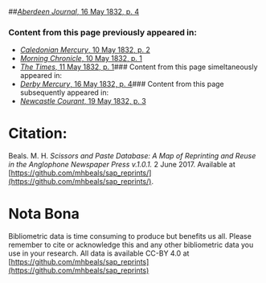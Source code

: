 ##[*Aberdeen Journal*, 16 May 1832, p. 4](https://mhbeals.github.io/sap_html/Aberdeen-Journal/Aberdeen-Journal-16-May-1832-p-4)

### Content from this page previously appeared in:
+ [*Caledonian Mercury*, 10 May 1832, p. 2](https://mhbeals.github.io/sap_html/Caledonian-Mercury/Caledonian-Mercury-10-May-1832-p-2)
+ [*Morning Chronicle*, 10 May 1832, p. 1](https://mhbeals.github.io/sap_html/Morning-Chronicle/Morning-Chronicle-10-May-1832-p-1)
+ [*The Times*, 11 May 1832, p. 1](https://mhbeals.github.io/sap_html/The-Times/The-Times-11-May-1832-p-1)### Content from this page simeltaneously appeared in:
+ [*Derby Mercury*, 16 May 1832, p. 4](https://mhbeals.github.io/sap_html/Derby-Mercury/Derby-Mercury-16-May-1832-p-4)### Content from this page subsequently appeared in:
+ [*Newcastle Courant*, 19 May 1832, p. 3](https://mhbeals.github.io/sap_html/Newcastle-Courant/Newcastle-Courant-19-May-1832-p-3)
                    
# Citation: 

Beals. M. H. *Scissors and Paste Database: A Map of Reprinting and Reuse in the Anglophone Newspaper Press v.1.0.1.* 2 June 2017. Available at [https://github.com/mhbeals/sap_reprints/](https://github.com/mhbeals/sap_reprints/). 
                    
# Nota Bona

Bibliometric data is time consuming to produce but benefits us all. Please remember to cite or acknowledge this and any other bibliometric data you use in your research. All data is available CC-BY 4.0 at [https://github.com/mhbeals/sap_reprints](https://github.com/mhbeals/sap_reprints)